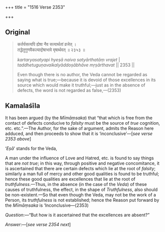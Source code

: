 +++
title = "1516 Verse 2353"

+++
## Original 
>
> कर्तर्यसत्यपि ह्येषा नैव सत्यार्थतां व्रजेत् ।  
> तद्धेतुगुणवैकल्याद्दोषाभावे मृषार्थवत् ॥ २३५३ ॥ 
>
> *kartaryasatyapi hyeṣā naiva satyārthatāṃ vrajet* \|  
> *taddhetuguṇavaikalyāddoṣābhāve mṛṣārthavat* \|\| 2353 \|\| 
>
> Even though there is no author, the Veda cannot be regarded as saying what is true;—because it is devoid of those excellences in its source which would make it truthful;—just as in the absence of defects, the word is not regarded as false,—(2353)



## Kamalaśīla

It has been argued (by the *Mīmāṃsaka*) that “that which is free from the contact of defects conducive to *falsity* must be the source of *true* cognition, etc. etc.”.—The Author, for the sake of argument, admits the Reason here adduced, and then proceeds to show that it is ‘inconclusive’—[*see verse 2353 above*]

‘*Eṣā*’ stands for the Veda,

A man under the influence of Love and Hatred, etc. is found to say things that are *not true*; in this way, through positive and negative concomitance, it is ascertained that there are certain defects which lie at the root of *falsity*; similarly a man full of mercy and other good qualities is found to be truthful; hence these good qualities are excellences that lie at the root of *truthfulness*.—Thus, in the absence (in the case of the *Veda*) of these causes of truthfulness, the effect, in the shape of *Truthfulness*, also should be non-existent.—So that even though the Veda, may not be the work of a Person, its *truthfulness* is not established; hence the Reason put forward by the *Mīmāṃsaka* is ‘Inconclusive—(2353)

*Question*:—“But how is it ascertained that the excellences are absent?”

*Answer*:—[*see verse 2354 next*]


